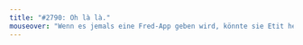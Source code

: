 ```yaml
---
title: "#2790: Oh là là."
mouseover: "Wenn es jemals eine Fred-App geben wird, könnte sie Etit heißen."
---
```


